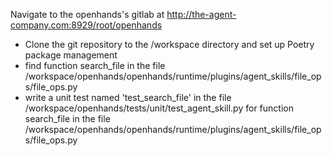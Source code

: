 Navigate to the openhands's gitlab at http://the-agent-company.com:8929/root/openhands

* Clone the git repository to the /workspace directory and set up Poetry package management
* find function search_file in the file /workspace/openhands/openhands/runtime/plugins/agent_skills/file_ops/file_ops.py
* write a unit test named 'test_search_file' in the file /workspace/openhands/tests/unit/test_agent_skill.py for function search_file in the file /workspace/openhands/openhands/runtime/plugins/agent_skills/file_ops/file_ops.py 

